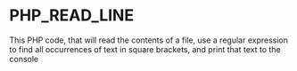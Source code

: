 # PHP_READ_LINE
This PHP code, that will read the contents of a file, use a regular expression to find all occurrences of text in square brackets, and print that text to the console
